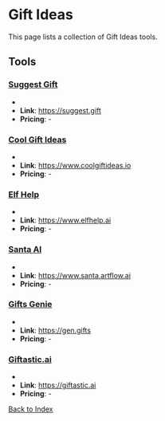 # Gift Ideas

This page lists a collection of Gift Ideas tools.

## Tools

### [Suggest Gift](https://suggest.gift)
-
- **Link**: https://suggest.gift
- **Pricing**: -

### [Cool Gift Ideas](https://www.coolgiftideas.io)
-
- **Link**: https://www.coolgiftideas.io
- **Pricing**: -

### [Elf Help](https://www.elfhelp.ai)
-
- **Link**: https://www.elfhelp.ai
- **Pricing**: -

### [Santa AI](https://www.santa.artflow.ai)
-
- **Link**: https://www.santa.artflow.ai
- **Pricing**: -

### [Gifts Genie](https://gen.gifts)
-
- **Link**: https://gen.gifts
- **Pricing**: -

### [Giftastic.ai](https://giftastic.ai)
-
- **Link**: https://giftastic.ai
- **Pricing**: -


[Back to Index](././README.MD)